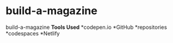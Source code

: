 # build-a-magazine
build-a-magazine
**Tools Used**
*codepen.io
*GitHub
    *repositories
    *codespaces
*Netlify